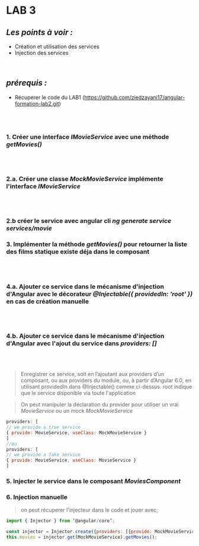 # LAB 3
## _Les points à voir :_

- Création et utilisation des services
- Injection des services

<br/>

## _prérequis :_

- Récuperer le code du LAB1 (https://github.com/ziedzayani17/angular-formation-lab2.git)
<br/>
<br/>

### 1. Créer une interface *IMovieService* avec une méthode *getMovies()*
<br/>
<br/>
  
### 2.a. Créer une classe *MockMovieService* implémente l'interface *IMovieService*
<br/>
<br/>

### 2.b créer le service avec angular cli *ng generate service services/movie*

### 3. Implémenter la méthode *getMovies()* pour retourner la liste des films statique existe déja dans le composant
<br/>
<br/>

### 4.a. Ajouter ce service dans le mécanisme d'injection d'Angular avec le décorateur *@Injectable({ providedIn: 'root' })* en cas de création manuelle
<br/>
<br/>

### 4.b. Ajouter ce service dans le mécanisme d'injection d'Angular avec l'ajout du service dans *providers: []*
<br/>
<br/>


>Enregistrer ce service, soit en l’ajoutant aux providers d’un composant, ou aux
providers du module, ou, à partir d’Angular 6.0, en utilisant providedIn dans @Injectable() comme
ci-dessus.
root indique que le service disponible via toute l'application
>

>On peut manipuler la déclaration du provider pour utiliser un vrai *MovieService* ou un mock *MockMovieService* 
```js
providers: [
// we provide a true service
{ provide: MovieService, useClass: MockMovieService }
]
//ou
providers: [
// we provide a fake service
{ provide: MovieService, useClass: MovieService }
]
```

### 5. Injecter le service dans le composant *MoviesComponent*

### 6. Injection manuelle 
>on peut récuperer l'injecteur dans le code et jouer avec;
>
```js
import { Injector } from ‘@angular/core’;

const injector = Injector.create({providers: [{provide: MockMovieService, deps: []}]});
this.movies = injector.get(MockMovieService).getMovies();
```





